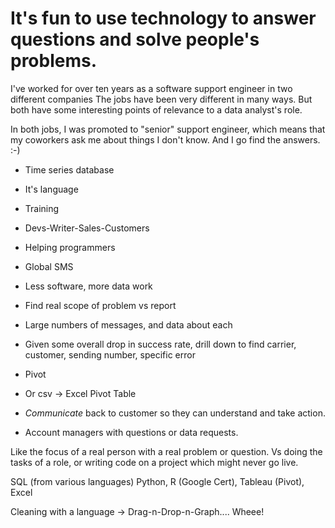 # It's fun to use technology to answer questions and solve people's problems.

I've worked for over ten years as a software support engineer in two different companies The jobs have been very different in many ways. But both have some interesting points of relevance to a data analyst's role.

In both jobs, I was promoted to "senior" support engineer, which means that my coworkers ask me about things I don't know. And I go find the answers. :-) 

- Time series database
- It's language
- Training
- Devs-Writer-Sales-Customers
- Helping programmers

- Global SMS
- Less software, more data work
- Find real scope of problem vs report
- Large numbers of messages, and data about each
- Given some overall drop in success rate, drill down to find carrier, customer, sending number, specific error
- Pivot
-   Or csv -> Excel Pivot Table
- *Communicate* back to customer so they can understand and take action.
- Account managers with questions or data requests.

Like the focus of a real person with a real problem or question. Vs doing the tasks of a role, or writing code on a project which might never go live.

SQL (from various languages) Python, R (Google Cert), Tableau (Pivot), Excel

Cleaning with a language -> Drag-n-Drop-n-Graph....            Wheee!

